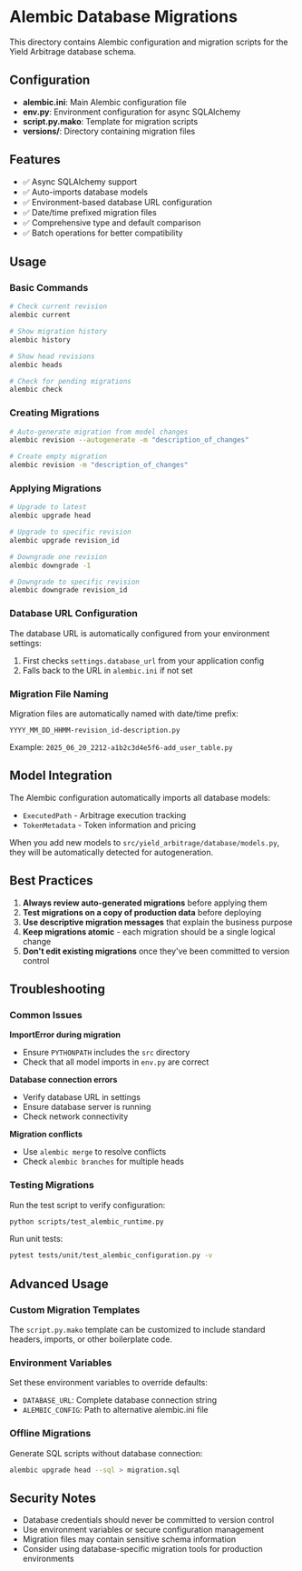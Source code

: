 # Alembic Database Migrations

This directory contains Alembic configuration and migration scripts for the Yield Arbitrage database schema.

## Configuration

- **alembic.ini**: Main Alembic configuration file
- **env.py**: Environment configuration for async SQLAlchemy
- **script.py.mako**: Template for migration scripts
- **versions/**: Directory containing migration files

## Features

- ✅ Async SQLAlchemy support
- ✅ Auto-imports database models
- ✅ Environment-based database URL configuration
- ✅ Date/time prefixed migration files
- ✅ Comprehensive type and default comparison
- ✅ Batch operations for better compatibility

## Usage

### Basic Commands

```bash
# Check current revision
alembic current

# Show migration history
alembic history

# Show head revisions
alembic heads

# Check for pending migrations
alembic check
```

### Creating Migrations

```bash
# Auto-generate migration from model changes
alembic revision --autogenerate -m "description_of_changes"

# Create empty migration
alembic revision -m "description_of_changes"
```

### Applying Migrations

```bash
# Upgrade to latest
alembic upgrade head

# Upgrade to specific revision
alembic upgrade revision_id

# Downgrade one revision
alembic downgrade -1

# Downgrade to specific revision
alembic downgrade revision_id
```

### Database URL Configuration

The database URL is automatically configured from your environment settings:

1. First checks `settings.database_url` from your application config
2. Falls back to the URL in `alembic.ini` if not set

### Migration File Naming

Migration files are automatically named with date/time prefix:
```
YYYY_MM_DD_HHMM-revision_id-description.py
```

Example: `2025_06_20_2212-a1b2c3d4e5f6-add_user_table.py`

## Model Integration

The Alembic configuration automatically imports all database models:

- `ExecutedPath` - Arbitrage execution tracking
- `TokenMetadata` - Token information and pricing

When you add new models to `src/yield_arbitrage/database/models.py`, they will be automatically detected for autogeneration.

## Best Practices

1. **Always review auto-generated migrations** before applying them
2. **Test migrations on a copy of production data** before deploying
3. **Use descriptive migration messages** that explain the business purpose
4. **Keep migrations atomic** - each migration should be a single logical change
5. **Don't edit existing migrations** once they've been committed to version control

## Troubleshooting

### Common Issues

**ImportError during migration**
- Ensure `PYTHONPATH` includes the `src` directory
- Check that all model imports in `env.py` are correct

**Database connection errors**
- Verify database URL in settings
- Ensure database server is running
- Check network connectivity

**Migration conflicts**
- Use `alembic merge` to resolve conflicts
- Check `alembic branches` for multiple heads

### Testing Migrations

Run the test script to verify configuration:
```bash
python scripts/test_alembic_runtime.py
```

Run unit tests:
```bash
pytest tests/unit/test_alembic_configuration.py -v
```

## Advanced Usage

### Custom Migration Templates

The `script.py.mako` template can be customized to include standard headers, imports, or other boilerplate code.

### Environment Variables

Set these environment variables to override defaults:
- `DATABASE_URL`: Complete database connection string
- `ALEMBIC_CONFIG`: Path to alternative alembic.ini file

### Offline Migrations

Generate SQL scripts without database connection:
```bash
alembic upgrade head --sql > migration.sql
```

## Security Notes

- Database credentials should never be committed to version control
- Use environment variables or secure configuration management
- Migration files may contain sensitive schema information
- Consider using database-specific migration tools for production environments